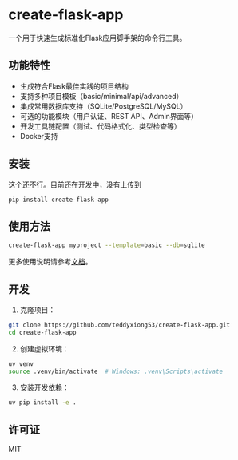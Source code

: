 # create-flask-app

一个用于快速生成标准化Flask应用脚手架的命令行工具。

## 功能特性

- 生成符合Flask最佳实践的项目结构
- 支持多种项目模板（basic/minimal/api/advanced）
- 集成常用数据库支持（SQLite/PostgreSQL/MySQL）
- 可选的功能模块（用户认证、REST API、Admin界面等）
- 开发工具链配置（测试、代码格式化、类型检查等）
- Docker支持

## 安装

这个还不行。目前还在开发中，没有上传到


```bash
pip install create-flask-app
```

## 使用方法

```bash
create-flask-app myproject --template=basic --db=sqlite
```

更多使用说明请参考[文档](docs/README.md)。

## 开发

1. 克隆项目：

```bash
git clone https://github.com/teddyxiong53/create-flask-app.git
cd create-flask-app
```

2. 创建虚拟环境：

```bash
uv venv
source .venv/bin/activate  # Windows: .venv\Scripts\activate
```

3. 安装开发依赖：

```bash
uv pip install -e .
```

## 许可证

MIT